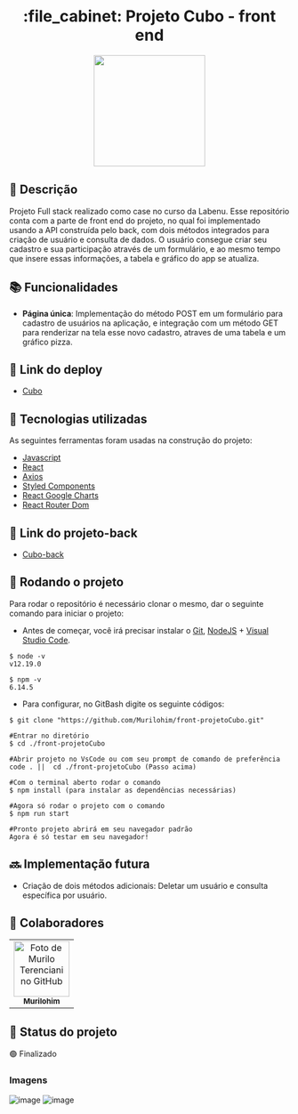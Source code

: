 <h1 align="center">:file_cabinet: Projeto Cubo - front end</h1>

<p align="center">
  <img src="https://cubo.network/assets/images/cubo.svg" width="200">
</p>

## :memo: Descrição
Projeto Full stack realizado como case no curso da Labenu. 
Esse repositório conta com a parte de front end do projeto, no qual foi implementado usando a API construída pelo back, com dois métodos integrados para criação de usuário e consulta de dados. 
O usuário consegue criar seu cadastro e sua participação através de um formulário, e ao mesmo tempo que insere essas informações, a tabela e gráfico do app se atualiza.

## :books: Funcionalidades
* <b>Página única</b>: Implementação do método POST em um formulário para cadastro de usuários na aplicação, e integração com um método GET para renderizar na tela
esse novo cadastro, atraves de uma tabela e um gráfico pizza.

## 🔗 Link do deploy

- [Cubo](https://case-cubo-maryam.surge.sh/)

## :wrench: Tecnologias utilizadas
As seguintes ferramentas foram usadas na construção do projeto:

- [Javascript](https://www.javascript.com/)
- [React](https://pt-br.reactjs.org/)
- [Axios](https://axios-http.com/)
- [Styled Components](https://styled-components.com/)
- [React Google Charts](https://www.react-google-charts.com/)
- [React Router Dom](https://v5.reactrouter.com/web/guides/quick-start)

## 🔗 Link do projeto-back

- [Cubo-back](https://github.com/Murilohim/back-projetoCubo)

## :rocket: Rodando o projeto

Para rodar o repositório é necessário clonar o mesmo, dar o seguinte comando para iniciar o projeto:
- Antes de começar, você irá precisar instalar o [Git](https://git-scm.com/), [NodeJS](https://nodejs.org/pt-br/download/) + [Visual Studio Code](https://code.visualstudio.com/).

```# Versões mínimas ou superiores.
$ node -v
v12.19.0

$ npm -v
6.14.5
```

- Para configurar, no GitBash digite os seguinte códigos:

```# Clonar o repositório
$ git clone "https://github.com/Murilohim/front-projetoCubo.git"

#Entrar no diretório
$ cd ./front-projetoCubo

#Abrir projeto no VsCode ou com seu prompt de comando de preferência
code . ||  cd ./front-projetoCubo (Passo acima) 

#Com o terminal aberto rodar o comando
$ npm install (para instalar as dependências necessárias)

#Agora só rodar o projeto com o comando
$ npm run start

#Pronto projeto abrirá em seu navegador padrão
Agora é só testar em seu navegador!

```

## :soon: Implementação futura
* Criação de dois métodos adicionais: Deletar um usuário e consulta específica por usuário.

## :handshake: Colaboradores
<table>
  <tr>
    <td align="center">
      <a href="http://github.com/murilohim">
        <img src="https://avatars.githubusercontent.com/u/84817937?s=400&u=889026ba86ed2fc84b6a1719fa7fbed7b6289128&v=4" width="100px;" alt="Foto de Murilo Terenciani no GitHub"/><br>
        <sub>
          <b>Murilohim</b>
        </sub>
      </a>
    </td>
  </tr>
</table>

## :dart: Status do projeto
🟢 Finalizado

### Imagens
![image](https://user-images.githubusercontent.com/84817937/151995889-c9b0a74d-d6e7-42fc-b6c1-6a2b489155ef.png)
![image](https://user-images.githubusercontent.com/84817937/151995921-976e3fda-a4cb-46a3-8e6a-543939ff4645.png)
